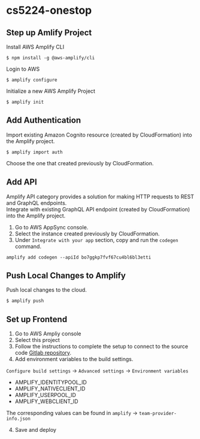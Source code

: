 # cs5224-onestop 
## Step up Amlify Project
Install AWS Amplify CLI
```
$ npm install -g @aws-amplify/cli
```
Login to AWS
```
$ amplify configure
```
Initialize a new AWS Amplify Project
```
$ amplify init
```
## Add Authentication
Import existing Amazon Cognito resource (created by CloudFormation) into the Amplify project. 
```
$ amplify import auth
```
Choose the one that created previously by CloudFormation.
## Add API
Amplify API category provides a solution for making HTTP requests to REST and GraphQL endpoints.  
Integrate with existing GraphQL API endpoint (created by CloudFormation) into the Amplify project.
1. Go to AWS AppSync console. 
2. Select the instance created previously by CloudFormation.
3. Under `Integrate with your app` section, copy and run the `codegen` command.
```
amplify add codegen --apiId bo7ggkp7fvf67cu4bl6bl3etti
```
## Push Local Changes to Amplify
Push local changes to the cloud. 
```
$ amplify push
```
## Set up Frontend
1. Go to AWS Ampliy console
2. Select this project
3. Follow the instructions to complete the setup to connect to the source code [Gitlab repository](https://github.com/doge95/cs5224-onestop).
4. Add environment variables to the build settings.  

`Configure build settings` -> `Advanced settings` -> `Environment variables`  
- AMPLIFY_IDENTITYPOOL_ID
- AMPLIFY_NATIVECLIENT_ID
- AMPLIFY_USERPOOL_ID
- AMPLIFY_WEBCLIENT_ID  

The corresponding values can be found in `amplify` -> `team-provider-info.json`

4. Save and deploy